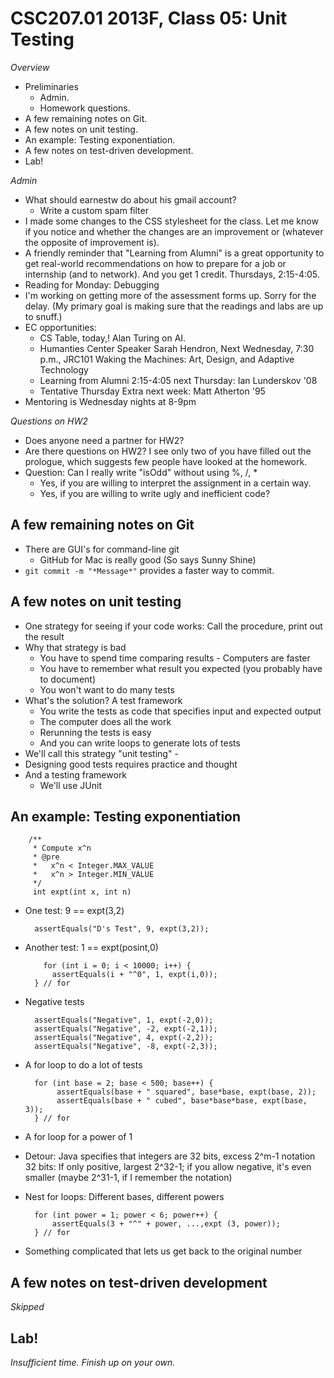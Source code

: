 CSC207.01 2013F, Class 05: Unit Testing
=======================================

_Overview_

* Preliminaries
    * Admin.
    * Homework questions.
* A few remaining notes on Git.
* A few notes on unit testing.
* An example: Testing exponentiation.
* A few notes on test-driven development.
* Lab!

_Admin_

* What should earnestw do about his gmail account?
    * Write a custom spam filter
* I made some changes to the CSS stylesheet for the class.  Let me know
  if you notice and whether the changes are an improvement or (whatever
  the opposite of improvement is).
* A friendly reminder that "Learning from Alumni" is a great opportunity
  to get real-world recommendations on how to prepare for a job or
  internship (and to network).  And you get 1 credit.  Thursdays, 2:15-4:05.
* Reading for Monday: Debugging
* I'm working on getting more of the assessment forms up.  Sorry for the
  delay.  (My primary goal is making sure that the readings and labs are
  up to snuff.)
* EC opportunities:
    * CS Table, today,!  Alan Turing on AI.
    * Humanties Center Speaker Sarah Hendron, Next Wednesday, 7:30 p.m., JRC101
      Waking the Machines: Art, Design, and Adaptive Technology
    * Learning from Alumni 2:15-4:05 next Thursday: Ian Lunderskov '08
    * Tentative Thursday Extra next week: Matt Atherton '95
* Mentoring is Wednesday nights at 8-9pm

_Questions on HW2_

* Does anyone need a partner for HW2?
* Are there questions on HW2?  I see only two of you have filled out
  the prologue, which suggests few people have looked at the homework.
* Question: Can I really write "isOdd" without using %, /, *
    * Yes, if you are willing to interpret the assignment in a certain way.
    * Yes, if you are willing to write ugly and inefficient code?

A few remaining notes on Git
----------------------------

* There are GUI's for command-line git
    * GitHub for Mac is really good (So says Sunny Shine)
* `git commit -m "*Message*"` provides a faster way to commit.

A few notes on unit testing
---------------------------

* One strategy for seeing if your code works:
  Call the procedure, print out the result
* Why that strategy is bad
    * You have to spend time comparing results - Computers are faster
    * You have to remember what result you expected (you probably have to
      document)
    * You won't want to do many tests
* What's the solution?  A test framework
    * You write the tests as code that specifies input and expected output
    * The computer does all the work
    * Rerunning the tests is easy
    * And you can write loops to generate lots of tests
* We'll call this strategy "unit testing" - 
* Designing good tests requires practice and thought
* And a testing framework
    * We'll use JUnit

An example: Testing exponentiation
----------------------------------

        /**
         * Compute x^n
         * @pre
         *   x^n < Integer.MAX_VALUE
         *   x^n > Integer.MIN_VALUE
         */
         int expt(int x, int n) 

* One test: 9 == expt(3,2)

        assertEquals("D's Test", 9, expt(3,2));

* Another test: 1 == expt(posint,0)

          for (int i = 0; i < 10000; i++) {
            assertEquals(i + "^0", 1, expt(i,0));
        } // for

* Negative tests

        assertEquals("Negative", 1, expt(-2,0));
        assertEquals("Negative", -2, expt(-2,1));
        assertEquals("Negative", 4, expt(-2,2));
        assertEquals("Negative", -8, expt(-2,3));

* A for loop to do a lot of tests

        for (int base = 2; base < 500; base++) {
             assertEquals(base + " squared", base*base, expt(base, 2));
             assertEquals(base + " cubed", base*base*base, expt(base, 3));
        } // for

* A for loop for a power of 1

* Detour: Java specifies that integers are 32 bits, excess 2^m-1 notation
  32 bits: If only positive, largest 2^32-1; if you allow negative, it's
  even smaller (maybe 2^31-1, if I remember the notation)

* Nest for loops: Different bases, different powers

        for (int power = 1; power < 6; power++) {
            assertEquals(3 + "^" + power, ...,expt (3, power)); 
        } // for

* Something complicated that lets us get back to the original number

A few notes on test-driven development
--------------------------------------

_Skipped_

Lab!
----

_Insufficient time.  Finish up on your own._

